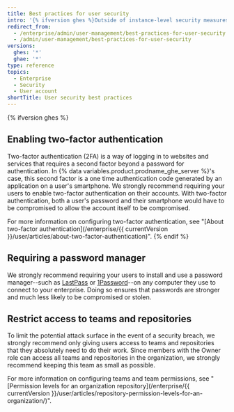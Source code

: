 ```yaml
---
title: Best practices for user security
intro: '{% ifversion ghes %}Outside of instance-level security measures (SSL, subdomain isolation, configuring a firewall) that a site administrator can implement, there {% else %}There {% endif %}are steps your users can take to help protect your enterprise.'
redirect_from:
  - /enterprise/admin/user-management/best-practices-for-user-security
  - /admin/user-management/best-practices-for-user-security
versions:
  ghes: '*'
  ghae: '*'
type: reference
topics:
  - Enterprise
  - Security
  - User account
shortTitle: User security best practices
---
```

{% ifversion ghes %}
## Enabling two-factor authentication

Two-factor authentication (2FA) is a way of logging in to websites and services that requires a second factor beyond a password for authentication. In {% data variables.product.prodname_ghe_server %}'s case, this second factor is a one time authentication code generated by an application on a user's smartphone. We strongly recommend requiring your users to enable two-factor authentication on their accounts. With two-factor authentication, both a user's password and their smartphone would have to be compromised to allow the account itself to be compromised.

For more information on configuring two-factor authentication, see "[About two-factor authentication](/enterprise/{{ currentVersion }}/user/articles/about-two-factor-authentication)".
{% endif %}

## Requiring a password manager

We strongly recommend requiring your users to install and use a password manager--such as [LastPass](https://lastpass.com/) or [1Password](https://1password.com/)--on any computer they use to connect to your enterprise. Doing so ensures that passwords are stronger and much less likely to be compromised or stolen.

## Restrict access to teams and repositories

To limit the potential attack surface in the event of a security breach, we strongly recommend only giving users access to teams and repositories that they absolutely need to do their work. Since members with the Owner role can access all teams and repositories in the organization, we strongly recommend keeping this team as small as possible.

For more information on configuring teams and team permissions, see "[Permission levels for an organization repository](/enterprise/{{ currentVersion }}/user/articles/repository-permission-levels-for-an-organization/)".
